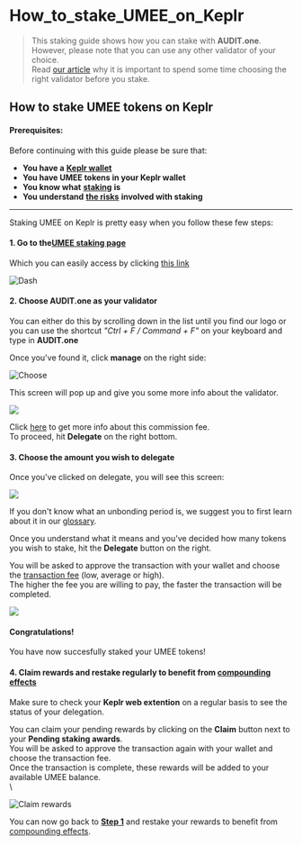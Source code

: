 # How\_to\_stake\_UMEE\_on\_Keplr

> This staking guide shows how you can stake with **AUDIT.one**.\
> However, please note that you can use any other validator of your choice.\
> Read [our article](importance\_of\_choosing\_the\_right\_validator.md) why it is important to spend some time choosing the right validator before you stake.

## How to stake UMEE tokens on Keplr

#### Prerequisites:

Before continuing with this guide please be sure that:

* **You have a** [**Keplr wallet**](how\_to\_create\_a\_keplr\_wallet.md)
* **You have UMEE tokens in your Keplr wallet**
* **You know what** [**staking**](what\_is\_staking.md) **is**
* **You understand** [**the risks**](risks\_of\_staking.md) **involved with staking**

***

Staking UMEE on Keplr is pretty easy when you follow these few steps:

#### **1. Go to the**[**UMEE staking page**](https://wallet.keplr.app/#/umee/stake)

Which you can easily access by clicking [this link](https://wallet.keplr.app/#/umee/stake)

![Dash](https://user-images.githubusercontent.com/95366163/157272932-70401863-23ee-45bc-8959-7f9639f457ab.png)

#### **2. Choose AUDIT.one as your validator**

You can either do this by scrolling down in the list until you find our logo or you can use the shortcut _"Ctrl + F / Command + F"_ on your keyboard and type in **AUDIT.one**

Once you've found it, click **manage** on the right side:

![Choose](https://user-images.githubusercontent.com/95366163/157272970-622db8b9-4fd5-4a8b-b99f-15d7645f2ad6.png)

This screen will pop up and give you some more info about the validator.

![](https://user-images.githubusercontent.com/95366163/157273019-f0b40783-b9cb-43d0-a170-c4171f3441c8.png)

Click [here](validator\_fee.md) to get more info about this commission fee.\
To proceed, hit **Delegate** on the right bottom.

#### **3. Choose the amount you wish to delegate**

Once you've clicked on delegate, you will see this screen:

![](https://user-images.githubusercontent.com/95366163/157273108-2ef45c30-4028-447d-ade8-48190c4c5bf7.png)

If you don't know what an unbonding period is, we suggest you to first learn about it in our [glossary](unbonding\_period.md).

Once you understand what it means and you've decided how many tokens you wish to stake, hit the **Delegate** button on the right.

You will be asked to approve the transaction with your wallet and choose the [transaction fee](transaction\_fees.md) (low, average or high).\
The higher the fee you are willing to pay, the faster the transaction will be completed.

![](https://user-images.githubusercontent.com/95366163/157273333-8169b510-02c3-4e82-bee3-208e4e1baa2f.png)

#### **Congratulations!**

You have now succesfully staked your UMEE tokens!

#### **4. Claim rewards and restake regularly to benefit from** [**compounding effects**](compounding\_interest.md)

Make sure to check your **Keplr web extention** on a regular basis to see the status of your delegation.

You can claim your pending rewards by clicking on the **Claim** button next to your **Pending staking awards**.\
You will be asked to approve the transaction again with your wallet and choose the transaction fee.\
Once the transaction is complete, these rewards will be added to your available UMEE balance.\
\


![Claim rewards](https://user-images.githubusercontent.com/95366163/157273444-caefa626-c894-45ac-883f-2688a0b42424.png)

You can now go back to [**Step 1**](how\_to\_stake\_umee\_on\_keplr.md#step1) and restake your rewards to benefit from [compounding effects](compounding\_interest.md).
